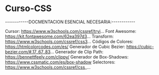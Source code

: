 # Curso-CSS

------------DOCMENTACION ESENCIAL NECESARIA:------------

Cursor:  https://www.w3schools.com/cssref/tryi...
Font Awesome: https://kit.fontawesome.com/62ea397d3...
Transform: https://www.w3schools.com/cssref/css3...
Códigos de Colores: https://htmlcolorcodes.com/es/
Generador de Cubic Bezier: https://cubic-bezier.com/#.17,.67,.83...
Generador de Clip Path: https://bennettfeely.com/clippy/
Generador de Box-Shadows: https://www.cssmatic.com/es/box-shadow
Selectores: https://www.w3schools.com/cssref/css_...
